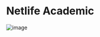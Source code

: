 # Netlife Academic

![image](https://github.com/user-attachments/assets/4aebed31-94f6-4d49-91ad-ccef7f103c99)

 <!-- ![image](https://github.com/user-attachments/assets/d0069fd8-50b0-47ca-a677-7403c980e9ab) -->
